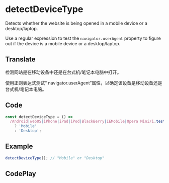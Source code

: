 # detectDeviceType

Detects whether the website is being opened in a mobile device or a desktop/laptop.

Use a regular expression to test the `navigator.userAgent` property to figure out if the device is a mobile device or a desktop/laptop.

## Translate

检测网站是在移动设备中还是在台式机/笔记本电脑中打开。

使用正则表达式测试“ navigator.userAgent”属性，以确定该设备是移动设备还是台式机/笔记本电脑。

## Code

```js
const detectDeviceType = () =>
  /Android|webOS|iPhone|iPad|iPod|BlackBerry|IEMobile|Opera Mini/i.test(navigator.userAgent)
    ? 'Mobile'
    : 'Desktop';
```

## Example

```js
detectDeviceType(); // "Mobile" or "Desktop"
```

## CodePlay

<template>
  <code-play codeplay-id="" />
</template>
